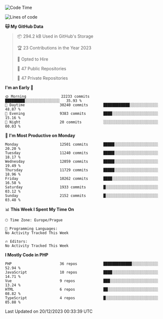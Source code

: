 <!--START_SECTION:waka-->
![Code Time](http://img.shields.io/badge/Code%20Time-1%2C583%20hrs%2058%20mins-blue)

![Lines of code](https://img.shields.io/badge/From%20Hello%20World%20I%27ve%20Written-19.6%20million%20lines%20of%20code-blue)

**🐱 My GitHub Data** 

> 📦 294.2 kB Used in GitHub's Storage 
 > 
> 🏆 23 Contributions in the Year 2023
 > 
> 💼 Opted to Hire
 > 
> 📜 47 Public Repositories 
 > 
> 🔑 47 Private Repositories 
 > 
**I'm an Early 🐤** 

```text
🌞 Morning                22233 commits       █████████░░░░░░░░░░░░░░░░   35.93 % 
🌆 Daytime                30240 commits       ████████████░░░░░░░░░░░░░   48.87 % 
🌃 Evening                9383 commits        ████░░░░░░░░░░░░░░░░░░░░░   15.16 % 
🌙 Night                  20 commits          ░░░░░░░░░░░░░░░░░░░░░░░░░   00.03 % 
```
📅 **I'm Most Productive on Monday** 

```text
Monday                   12501 commits       █████░░░░░░░░░░░░░░░░░░░░   20.20 % 
Tuesday                  11240 commits       █████░░░░░░░░░░░░░░░░░░░░   18.17 % 
Wednesday                12059 commits       █████░░░░░░░░░░░░░░░░░░░░   19.49 % 
Thursday                 11729 commits       █████░░░░░░░░░░░░░░░░░░░░   18.96 % 
Friday                   10262 commits       ████░░░░░░░░░░░░░░░░░░░░░   16.58 % 
Saturday                 1933 commits        █░░░░░░░░░░░░░░░░░░░░░░░░   03.12 % 
Sunday                   2152 commits        █░░░░░░░░░░░░░░░░░░░░░░░░   03.48 % 
```


📊 **This Week I Spent My Time On** 

```text
🕑︎ Time Zone: Europe/Prague

💬 Programming Languages: 
No Activity Tracked This Week

🔥 Editors: 
No Activity Tracked This Week
```

**I Mostly Code in PHP** 

```text
PHP                      36 repos            █████████████░░░░░░░░░░░░   52.94 % 
JavaScript               10 repos            ████░░░░░░░░░░░░░░░░░░░░░   14.71 % 
Vue                      9 repos             ███░░░░░░░░░░░░░░░░░░░░░░   13.24 % 
HTML                     6 repos             ██░░░░░░░░░░░░░░░░░░░░░░░   08.82 % 
TypeScript               4 repos             █░░░░░░░░░░░░░░░░░░░░░░░░   05.88 % 
```




 Last Updated on 20/12/2023 00:33:39 UTC
<!--END_SECTION:waka-->
<!--
**AlexKratky/AlexKratky** is a ✨ _special_ ✨ repository because its `README.md` (this file) appears on your GitHub profile.

Here are some ideas to get you started:

- 🔭 I’m currently working on ...
- 🌱 I’m currently learning ...
- 👯 I’m looking to collaborate on ...
- 🤔 I’m looking for help with ...
- 💬 Ask me about ...
- 📫 How to reach me: ...
- 😄 Pronouns: ...
- ⚡ Fun fact: ...
-->
